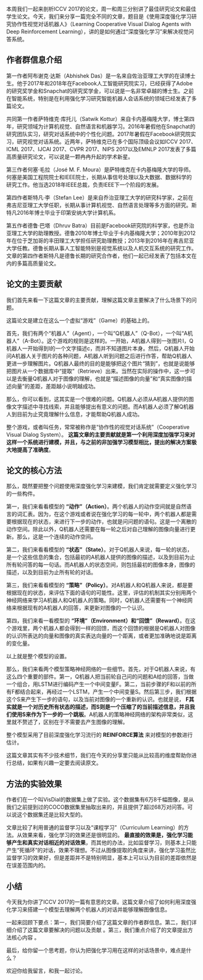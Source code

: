 本周我们一起来剖析ICCV 2017的论文，周一和周三分别讲了最佳研究论文和最佳学生论文。今天，我们来分享一篇完全不同的文章，题目是《使用深度强化学习研究协作性视觉对话机器人》（Learning Cooperative Visual Dialog Agents with Deep Reinforcement Learning），讲的是如何通过“深度强化学习”来解决视觉问答系统。

## 作者群信息介绍

第一作者阿布谢克·达斯（Abhishek Das）是一名来自佐治亚理工大学的在读博士生。他于2017年和2018年在Facebook人工智能研究院实习，已经获得了Adobe的研究奖学金和Snapchat的研究奖学金，可以说是一名非常卓越的博士生。之前在智能系统，特别是在利用强化学习研究智能机器人会话系统的领域已经发表了多篇论文。

共同第一作者萨特维克·库托儿（Satwik Kottur）来自卡内基梅隆大学，博士第四年，研究领域为计算机视觉、自然语言和机器学习。2016年暑假他在Snapchat的研究团队实习，研究对话系统中的个性化问题。2017年暑假在Facebook研究院实习，研究视觉对话系统。近两年，萨特维克已在多个国际顶级会议如ICCV 2017、ICML 2017、IJCAI 2017、CVPR 2017、NIPS 2017以及EMNLP 2017发表了多篇高质量研究论文，可以说是一颗冉冉升起的学术新星。

第三作者何塞·毛拉（José M. F. Moura）是萨特维克在卡内基梅隆大学的导师。何塞是美国工程院院士和IEEE院士，长期从事信号处理以及大数据、数据科学的研究工作。他当选2018年IEEE总裁，负责IEEE下一个阶段的发展。

第四作者斯特凡·李（Stefan Lee）是来自乔治亚理工大学的研究科学家，之前在弗吉尼亚理工大学任职，长期从事计算机视觉、自然语言处理等多方面的研究。斯特凡2016年博士毕业于印第安纳大学计算机系。

第五作者德鲁·巴塔（Dhruv Batra）目前是Facebook研究院的科学家，也是乔治亚理工大学的助理教授。德鲁2010年博士毕业于卡内基梅隆大学；2010年到2012年在位于芝加哥的丰田理工大学担任研究助理教授；2013年到2016年在弗吉尼亚大学任教。德鲁长期从事人工智能特别是视觉系统以及人机交互系统的研究工作。文章的第四作者斯特凡是德鲁长期的研究合作者，他们一起已经发表了包括本文在内的多篇高质量论文。

## 论文的主要贡献

我们首先来看一下这篇文章的主要贡献，理解这篇文章主要解决了什么场景下的问题。

这篇论文是建立在这么一个虚拟“游戏”（Game）的基础上的。

首先，我们有两个“机器人”（Agent），一个叫“Q机器人”（Q-Bot），一个叫“A机器人”（A-Bot）。这个游戏的规则是这样的。一开始，A机器人得到一张图片I，Q机器人一开始得到I的一个文字描述c，而并不知道图片本身。然后，Q机器人开始问A机器人关于图片的各种问题，A机器人听到问题之后进行作答，帮助Q机器人更进一步理解图片。Q机器人最终的目的是能够把这个图片“猜到”，也就是说能够把图片从一个数据库中“提取”（Retrieve）出来。当然在实际的操作中，这一步可以是去衡量Q机器人对于图像的理解，也就是“描述图像的向量”和“真实图像的描述向量”的差距，差距越小说明越成功。

那么，你可以看到，这其实是一个很难的问题。Q机器人必须从A机器人提供的图像文字描述中寻找线索，并且能够提出有意义的问题。而A机器人必须了解Q机器人到目前为止究竟理解什么信息，才能帮助Q机器人成功。

整个游戏，或者叫任务，常常被称作是“协作性的视觉对话系统”（Cooperative Visual Dialog System）。 **这篇文章的主要贡献就是第一个利用深度加强学习来对这样一个系统进行建模，并且，与之前的非加强学习模型相比，提出的解决方案极大地提高了准确度**。

## 论文的核心方法

那么，既然要把整个问题使用深度强化学习来建模，我们肯定就需要定义强化学习的一些构件。

第一，我们来看看模型的 **“动作”（Action）**。两个机器人的动作空间就是自然语言的词汇表。因为，在这个游戏或者说在强化学习的每一轮中，两个机器人都是需要根据现在的状态，来进行下一步的动作，也就是问问题的语句。这是一个离散的动作空间。除此以外，Q机器人还需要在每一轮之后对自己理解的图像向量进行更新。那么，这是一个连续的动作空间。

第二，我们来看看模型的 **“状态”（State）**。对于Q机器人来说，每一轮的状态，是一个这些信息的集合，包括最初的A机器人提供的图像的描述，以及到目前为止所有轮问答的每一句话。而A机器人的状态空间，则包括最初的图像本身，图像的描述，以及到目前为止所有轮的对话。

第三，我们来看看模型的 **“策略”（Policy）**。对A机器人和Q机器人来说，都是要根据现在的状态，来评估下面的语句的可能性。这里，评估的机制其实分别用两个神经网络来学习A机器人和Q机器人的策略。同时，Q机器人还需要有一个神经网络来根据现有的A机器人的回答，来更新对图像的一个认识。

第四，我们来看一看模型的 **“环境”（Environment）和“回馈”（Reward）**。在这个游戏里，两个机器人都会得到一样的回馈，而这个回馈的根据是Q机器人对图像的认识所表达的向量和图像的真实表达向量的一个距离，或者更加准确地说是距离的变化量。

以上就是整个模型的设置。

那么，我们来看两个模型策略神经网络的一些细节。首先，对于Q机器人来说，有这么四个重要的部件。第一，Q机器人把当前轮自己问的问题和A给的回答，当做一个组合，用LSTM进行编码产生一个中间变量F。第二，当前步骤的F和以前的所有F都结合起来，再经过一个LSTM，产生一个中间变量S。然后第三步，我们根据这个S来产生下一步的语句，以及当前对图像的一个重新的认识。也就是说， **F其实就是一个对历史所有状态的描述，而S则是一个压缩了的当前描述信息，并且我们使用S来作为下一步的一个跳板**。A机器人的策略神经网络的架构非常类似，这里就不赘述了，区别在于不需要去产生图像的理解。

整个模型采用了目前深度强化学习流行的 **REINFORCE算法** 来对模型的参数进行估计。

这篇文章其实有不少技术细节，我们在今天的分享里只能从比较高的维度帮助你进行总结，如果有兴趣一定要去阅读原文。

## 方法的实验效果

作者们在一个叫VisDial的数据集上做了实验。这个数据集有6万8千幅图像，是从我们之前提到过的COCO数据集里抽取出来的，并且提供了超过68万对问答。可以说这个数据集还是比较大型的。

文章比较了利用普通的监督学习以及“课程学习”（Curriculum Learning）的方法。从效果来看，强化学习的效果还是很明显的。 **最直接的效果是，强化学习能够产生和真实对话相近的对话效果**，而其他的办法，比如监督学习，则基本上只能产生“死循环”的对话，效果不理想。不过从图像提取的角度来讲，强化学习虽然比监督学习的效果好，但是差距并不是特别明显，基本上可以认为目前的差距依然是在误差范围内的。

## 小结

今天我为你讲了ICCV 2017的一篇有意思的文章。这篇文章介绍了如何利用深度强化学习来搭建一个模型去理解两个机器人的对话并能够理解图像信息。

一起来回顾下要点：第一，我们简要介绍了这篇文章的作者群信息。第二，我们详细介绍了这篇文章要解决的问题以及贡献 。第三，我们重点介绍了的文章提出方法核心内容 。

最后，给你留一个思考题，你认为把强化学习用在这样的对话场景中，难点是什么？

欢迎你给我留言，和我一起讨论。
